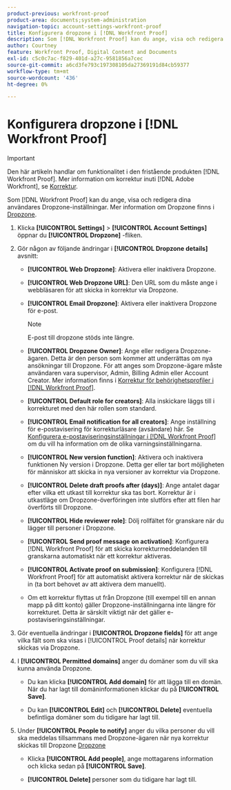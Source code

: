 ```yaml
---
product-previous: workfront-proof
product-area: documents;system-administration
navigation-topic: account-settings-workfront-proof
title: Konfigurera dropzone i [!DNL Workfront Proof]
description: Som [!DNL Workfront Proof] kan du ange, visa och redigera dina användares Dropzone-inställningar. Mer information om Dropzone finns i Dropzone.
author: Courtney
feature: Workfront Proof, Digital Content and Documents
exl-id: c5c0c7ac-f829-401d-a27c-9581856a7cec
source-git-commit: a6cd3fe793c197308105da27369191d84cb59377
workflow-type: tm+mt
source-wordcount: '436'
ht-degree: 0%

---
```


# Konfigurera dropzone i [!DNL Workfront Proof]

>[!IMPORTANT]
>
>Den här artikeln handlar om funktionalitet i den fristående produkten [!DNL Workfront Proof]. Mer information om korrektur inuti [!DNL Adobe Workfront], se [Korrektur](../../../review-and-approve-work/proofing/proofing.md).

Som [!DNL Workfront Proof] kan du ange, visa och redigera dina användares Dropzone-inställningar. Mer information om Dropzone finns i [Dropzone](../../../workfront-proof/wp-work-proofsfiles/create-proofs-and-files/dropzone.md).

1. Klicka **[!UICONTROL Settings]** > **[!UICONTROL Account Settings]**&#x200B;öppnar du **[!UICONTROL Dropzone]** -fliken.

1. Gör någon av följande ändringar i **[!UICONTROL Dropzone details]** avsnitt:

   * **[!UICONTROL Web Dropzone]**: Aktivera eller inaktivera Dropzone.
   * **[!UICONTROL Web Dropzone URL]**: Den URL som du måste ange i webbläsaren för att skicka in korrektur via Dropzone.
   * **[!UICONTROL Email Dropzone]**: Aktivera eller inaktivera Dropzone för e-post.

      >[!NOTE]
      >
      >E-post till dropzone stöds inte längre.

   * **[!UICONTROL Dropzone Owner]**: Ange eller redigera Dropzone-ägaren. Detta är den person som kommer att underrättas om nya ansökningar till Dropzone. För att anges som Dropzone-ägare måste användaren vara supervisor, Admin, Billing Admin eller Account Creator. Mer information finns i [Korrektur för behörighetsprofiler i [!DNL Workfront Proof]](../../../workfront-proof/wp-acct-admin/account-settings/proof-perm-profiles-in-wp.md).

   * **[!UICONTROL Default role for creators]**: Alla inskickare läggs till i korrekturet med den här rollen som standard.
   * **[!UICONTROL Email notification for all creators]**: Ange inställning för e-postavisering för korrekturläsare (avsändare) här. Se [Konfigurera e-postaviseringsinställningar i [!DNL Workfront Proof]](../../../workfront-proof/wp-emailsntfctns/email-alerts/config-email-notification-settings-wp.md) om du vill ha information om de olika varningsinställningarna.

   * **[!UICONTROL New version function]**: Aktivera och inaktivera funktionen Ny version i Dropzone. Detta ger eller tar bort möjligheten för människor att skicka in nya versioner av korrektur via Dropzone.
   * **[!UICONTROL Delete draft proofs after (days)]**: Ange antalet dagar efter vilka ett utkast till korrektur ska tas bort. Korrektur är i utkastläge om Dropzone-överföringen inte slutförs efter att filen har överförts till Dropzone.
   * **[!UICONTROL Hide reviewer role]**: Dölj rollfältet för granskare när du lägger till personer i Dropzone.
   * **[!UICONTROL Send proof message on activation]**: Konfigurera [!DNL Workfront Proof] för att skicka korrekturmeddelanden till granskarna automatiskt när ett korrektur aktiveras.
   * **[!UICONTROL Activate proof on submission]**: Konfigurera [!DNL Workfront Proof] för att automatiskt aktivera korrektur när de skickas in (ta bort behovet av att aktivera dem manuellt).

   * Om ett korrektur flyttas ut från Dropzone (till exempel till en annan mapp på ditt konto) gäller Dropzone-inställningarna inte längre för korrekturet. Detta är särskilt viktigt när det gäller e-postaviseringsinställningar.

1. Gör eventuella ändringar i **[!UICONTROL Dropzone fields]** för att ange vilka fält som ska visas i [!UICONTROL Proof details] när korrektur skickas via Dropzone.
1. I **[!UICONTROL Permitted domains]** anger du domäner som du vill ska kunna använda Dropzone.

   * Du kan klicka **[!UICONTROL Add domain]** för att lägga till en domän. När du har lagt till domäninformationen klickar du på **[!UICONTROL Save]**.

   * Du kan **[!UICONTROL Edit]** och **[!UICONTROL Delete]** eventuella befintliga domäner som du tidigare har lagt till.

1. Under **[!UICONTROL People to notify]** anger du vilka personer du vill ska meddelas tillsammans med Dropzone-ägaren när nya korrektur skickas till Dropzone [Dropzone](../../../workfront-proof/wp-work-proofsfiles/create-proofs-and-files/dropzone.md)

   * Klicka **[!UICONTROL Add people]**, ange mottagarens information och klicka sedan på **[!UICONTROL Save]**.

   * **[!UICONTROL Delete]** personer som du tidigare har lagt till.

